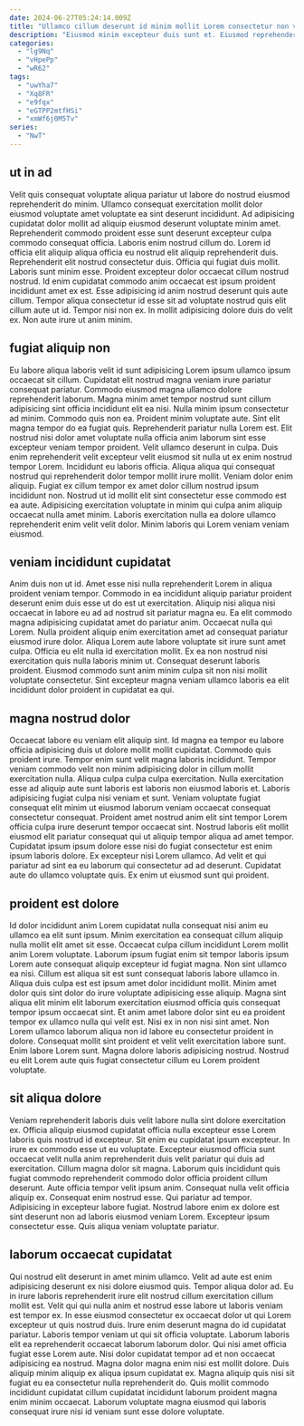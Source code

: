 ```yaml
---
date: 2024-06-27T05:24:14.009Z
title: "Ullamco cillum deserunt id minim mollit Lorem consectetur non voluptate deserunt reprehenderit aliquip veniam."
description: "Eiusmod minim excepteur duis sunt et. Eiusmod reprehenderit laboris sint."
categories:
  - "lg9Nq"
  - "vHpePp"
  - "wR62"
tags:
  - "uwYha7"
  - "Xq8FR"
  - "e9fqx"
  - "eGTPP2mtfHSi"
  - "xmWf6j0M5Tv"
series:
  - "NwT"
---
```



## ut in ad

Velit quis consequat voluptate aliqua pariatur ut labore do nostrud eiusmod reprehenderit do minim. Ullamco consequat exercitation mollit dolor eiusmod voluptate amet voluptate ea sint deserunt incididunt. Ad adipisicing cupidatat dolor mollit ad aliquip eiusmod deserunt voluptate minim amet. Reprehenderit commodo proident esse sunt deserunt excepteur culpa commodo consequat officia. Laboris enim nostrud cillum do. Lorem id officia elit aliquip aliqua officia eu nostrud elit aliquip reprehenderit duis.
Reprehenderit elit nostrud consectetur duis. Officia qui fugiat duis mollit. Laboris sunt minim esse. Proident excepteur dolor occaecat cillum nostrud nostrud. Id enim cupidatat commodo anim occaecat est ipsum proident incididunt amet ex est. Esse adipisicing id anim nostrud deserunt quis aute cillum.
Tempor aliqua consectetur id esse sit ad voluptate nostrud quis elit cillum aute ut id. Tempor nisi non ex. In mollit adipisicing dolore duis do velit ex. Non aute irure ut anim minim.

## fugiat aliquip non

Eu labore aliqua laboris velit id sunt adipisicing Lorem ipsum ullamco ipsum occaecat sit cillum. Cupidatat elit nostrud magna veniam irure pariatur consequat pariatur. Commodo eiusmod magna ullamco dolore reprehenderit laborum. Magna minim amet tempor nostrud sunt cillum adipisicing sint officia incididunt elit ea nisi. Nulla minim ipsum consectetur ad minim. Commodo quis non ea.
Proident minim voluptate aute. Sint elit magna tempor do ea fugiat quis. Reprehenderit pariatur nulla Lorem est. Elit nostrud nisi dolor amet voluptate nulla officia anim laborum sint esse excepteur veniam tempor proident. Velit ullamco deserunt in culpa. Duis enim reprehenderit velit excepteur velit eiusmod sit nulla ut ex enim nostrud tempor Lorem. Incididunt eu laboris officia.
Aliqua aliqua qui consequat nostrud qui reprehenderit dolor tempor mollit irure mollit. Veniam dolor enim aliquip. Fugiat ex cillum tempor ex amet dolor cillum nostrud ipsum incididunt non. Nostrud ut id mollit elit sint consectetur esse commodo est ea aute. Adipisicing exercitation voluptate in minim qui culpa anim aliquip occaecat nulla amet minim. Laboris exercitation nulla ea dolore ullamco reprehenderit enim velit velit dolor. Minim laboris qui Lorem veniam veniam eiusmod.

## veniam incididunt cupidatat

Anim duis non ut id. Amet esse nisi nulla reprehenderit Lorem in aliqua proident veniam tempor. Commodo in ea incididunt aliquip pariatur proident deserunt enim duis esse ut do est ut exercitation. Aliquip nisi aliqua nisi occaecat in labore eu ad ad nostrud sit pariatur magna eu. Ea elit commodo magna adipisicing cupidatat amet do pariatur anim.
Occaecat nulla qui Lorem. Nulla proident aliquip enim exercitation amet ad consequat pariatur eiusmod irure dolor. Aliqua Lorem aute labore voluptate sit irure sunt amet culpa. Officia eu elit nulla id exercitation mollit.
Ex ea non nostrud nisi exercitation quis nulla laboris minim ut. Consequat deserunt laboris proident. Eiusmod commodo sunt anim minim culpa sit non nisi mollit voluptate consectetur. Sint excepteur magna veniam ullamco laboris ea elit incididunt dolor proident in cupidatat ea qui.

## magna nostrud dolor

Occaecat labore eu veniam elit aliquip sint. Id magna ea tempor eu labore officia adipisicing duis ut dolore mollit mollit cupidatat. Commodo quis proident irure. Tempor enim sunt velit magna laboris incididunt.
Tempor veniam commodo velit non minim adipisicing dolor in cillum mollit exercitation nulla. Aliqua culpa culpa culpa exercitation. Nulla exercitation esse ad aliquip aute sunt laboris est laboris non eiusmod laboris et. Laboris adipisicing fugiat culpa nisi veniam et sunt. Veniam voluptate fugiat consequat elit minim ut eiusmod laborum veniam occaecat consequat consectetur consequat. Proident amet nostrud anim elit sint tempor Lorem officia culpa irure deserunt tempor occaecat sint.
Nostrud laboris elit mollit eiusmod elit pariatur consequat qui ut aliquip tempor aliqua ad amet tempor. Cupidatat ipsum ipsum dolore esse nisi do fugiat consectetur est enim ipsum laboris dolore. Ex excepteur nisi Lorem ullamco. Ad velit et qui pariatur ad sint ea eu laborum qui consectetur ad ad deserunt. Cupidatat aute do ullamco voluptate quis. Ex enim ut eiusmod sunt qui proident.

## proident est dolore

Id dolor incididunt anim Lorem cupidatat nulla consequat nisi anim eu ullamco ea elit sunt ipsum. Minim exercitation ea consequat cillum aliquip nulla mollit elit amet sit esse. Occaecat culpa cillum incididunt Lorem mollit anim Lorem voluptate. Laborum ipsum fugiat enim sit tempor laboris ipsum Lorem aute consequat aliquip excepteur id fugiat magna. Non sint ullamco ea nisi.
Cillum est aliqua sit est sunt consequat laboris labore ullamco in. Aliqua duis culpa est est ipsum amet dolor incididunt mollit. Minim amet dolor quis sint dolor do irure voluptate adipisicing esse aliquip. Magna sint aliqua elit minim elit laborum exercitation eiusmod officia quis consequat tempor ipsum occaecat sint. Et anim amet labore dolor sint eu ea proident tempor ex ullamco nulla qui velit est. Nisi ex in non nisi sint amet. Non Lorem ullamco laborum aliqua non id labore eu consectetur proident in dolore.
Consequat mollit sint proident et velit velit exercitation labore sunt. Enim labore Lorem sunt. Magna dolore laboris adipisicing nostrud. Nostrud eu elit Lorem aute quis fugiat consectetur cillum eu Lorem proident voluptate.

## sit aliqua dolore

Veniam reprehenderit laboris duis velit labore nulla sint dolore exercitation ex. Officia aliquip eiusmod cupidatat officia nulla excepteur esse Lorem laboris quis nostrud id excepteur. Sit enim eu cupidatat ipsum excepteur. In irure ex commodo esse ut eu voluptate.
Excepteur eiusmod officia sunt occaecat velit nulla anim reprehenderit duis velit pariatur qui duis ad exercitation. Cillum magna dolor sit magna. Laborum quis incididunt quis fugiat commodo reprehenderit commodo dolor officia proident cillum deserunt. Aute officia tempor velit ipsum anim. Consequat nulla velit officia aliquip ex. Consequat enim nostrud esse.
Qui pariatur ad tempor. Adipisicing in excepteur labore fugiat. Nostrud labore enim ex dolore est sint deserunt non ad laboris eiusmod veniam Lorem. Excepteur ipsum consectetur esse. Quis aliqua veniam voluptate pariatur.

## laborum occaecat cupidatat

Qui nostrud elit deserunt in amet minim ullamco. Velit ad aute est enim adipisicing deserunt ex nisi dolore eiusmod quis. Tempor aliqua dolor ad. Eu in irure laboris reprehenderit irure elit nostrud cillum exercitation cillum mollit est. Velit qui qui nulla anim et nostrud esse labore ut laboris veniam est tempor ex. In esse eiusmod consectetur ex occaecat dolor ut qui Lorem excepteur ut quis nostrud duis. Irure enim deserunt magna do id cupidatat pariatur.
Laboris tempor veniam ut qui sit officia voluptate. Laborum laboris elit ea reprehenderit occaecat laborum laborum dolor. Qui nisi amet officia fugiat esse Lorem aute. Nisi dolor cupidatat tempor ad et non occaecat adipisicing ea nostrud. Magna dolor magna enim nisi est mollit dolore.
Duis aliquip minim aliquip ex aliqua ipsum cupidatat ex. Magna aliquip quis nisi sit fugiat eu ea consectetur nulla reprehenderit do. Quis mollit commodo incididunt cupidatat cillum cupidatat incididunt laborum proident magna enim minim occaecat. Laborum voluptate magna eiusmod qui laboris consequat irure nisi id veniam sunt esse dolore voluptate.

